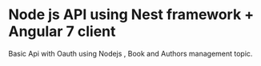 # Node js API using Nest framework + Angular 7 client
Basic Api with Oauth using Nodejs , Book and Authors management topic.
